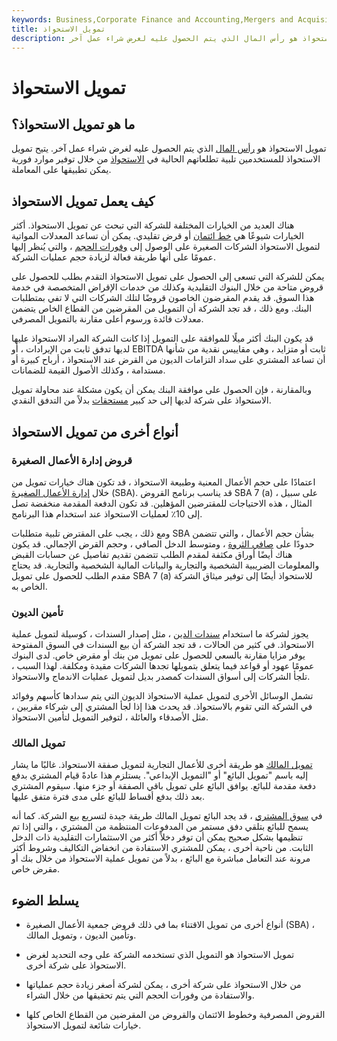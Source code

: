 ```yaml
---
keywords: Business,Corporate Finance and Accounting,Mergers and Acquisitions,M&amp;amp;A
title: تمويل الاستحواذ
description: تمويل الاستحواذ هو رأس المال الذي يتم الحصول عليه لغرض شراء عمل آخر.
---
```


# تمويل الاستحواذ
## ما هو تمويل الاستحواذ؟

تمويل الاستحواذ هو [رأس المال](/capital) الذي يتم الحصول عليه لغرض شراء عمل آخر. يتيح تمويل الاستحواذ للمستخدمين تلبية تطلعاتهم الحالية في [الاستحواذ](/acquisition) من خلال توفير موارد فورية يمكن تطبيقها على المعاملة.

## كيف يعمل تمويل الاستحواذ

هناك العديد من الخيارات المختلفة للشركة التي تبحث عن تمويل الاستحواذ. أكثر الخيارات شيوعًا هي [خط ائتمان](/lineofcredit) أو قرض تقليدي. يمكن أن تساعد المعدلات المواتية لتمويل الاستحواذ الشركات الصغيرة على الوصول إلى [وفورات الحجم](/economiesofscale) ، والتي يُنظر إليها عمومًا على أنها طريقة فعالة لزيادة حجم عمليات الشركة.

يمكن للشركة التي تسعى إلى الحصول على تمويل الاستحواذ التقدم بطلب للحصول على قروض متاحة من خلال البنوك التقليدية وكذلك من خدمات الإقراض المتخصصة في خدمة هذا السوق. قد يقدم المقرضون الخاصون قروضًا لتلك الشركات التي لا تفي بمتطلبات البنك. ومع ذلك ، قد تجد الشركة أن التمويل من المقرضين من القطاع الخاص يتضمن معدلات فائدة ورسوم أعلى مقارنة بالتمويل المصرفي.

قد يكون البنك أكثر ميلًا للموافقة على التمويل إذا كانت الشركة المراد الاستحواذ عليها لديها تدفق ثابت من الإيرادات ، أو EBITDA ثابت أو متزايد ، وهي مقاييس نقدية من شأنها أن تساعد المشتري على سداد التزامات الديون من القرض عند الاستحواذ ، أرباح كبيرة أو مستدامة ، وكذلك الأصول القيمة للضمانات.

وبالمقارنة ، فإن الحصول على موافقة البنك يمكن أن يكون مشكلة عند محاولة تمويل الاستحواذ على شركة لديها إلى حد كبير [مستحقات](/receivables) بدلاً من التدفق النقدي.

## أنواع أخرى من تمويل الاستحواذ

### قروض إدارة الأعمال الصغيرة

اعتمادًا على حجم الأعمال المعنية وطبيعة الاستحواذ ، قد تكون هناك خيارات تمويل من خلال [إدارة الأعمال الصغيرة](/small-business-administration) (SBA). قد يناسب برنامج القروض SBA 7 (a) ، على سبيل المثال ، هذه الاحتياجات للمقترضين المؤهلين. قد تكون الدفعة المقدمة منخفضة تصل إلى 10٪ لعمليات الاستحواذ عند استخدام هذا البرنامج.

ومع ذلك ، يجب على المقترض تلبية متطلبات SBA بشأن حجم الأعمال ، والتي تتضمن حدودًا على [صافي الثروة](/networth) ، ومتوسط الدخل الصافي ، وحجم القرض الإجمالي. قد يكون هناك أيضًا أوراق مكثفة لمقدم الطلب تتضمن تقديم تفاصيل عن حسابات القبض والمعلومات الضريبية الشخصية والتجارية والبيانات المالية الشخصية والتجارية. قد يحتاج مقدم الطلب للحصول على تمويل SBA 7 (a) للاستحواذ أيضًا إلى توفير ميثاق الشركة الخاص به.

### تأمين الديون

يجوز لشركة ما استخدام [سندات الدين](/debtsecurity) ، مثل إصدار السندات ، كوسيلة لتمويل عملية الاستحواذ. في كثير من الحالات ، قد تجد الشركة أن بيع السندات في السوق المفتوحة يوفر مزايا مقارنة بالسعي للحصول على تمويل من بنك أو مقرض خاص. لدى البنوك عمومًا عهود أو قواعد فيما يتعلق بتمويلها تجدها الشركات مقيدة ومكلفة. لهذا السبب ، تلجأ الشركات إلى أسواق السندات كمصدر بديل لتمويل عمليات الاندماج والاستحواذ.

تشمل الوسائل الأخرى لتمويل عملية الاستحواذ الديون التي يتم سدادها كأسهم وفوائد في الشركة التي تقوم بالاستحواذ. قد يحدث هذا إذا لجأ المشتري إلى شركاء مقربين ، مثل الأصدقاء والعائلة ، لتوفير التمويل لتأمين الاستحواذ.

### تمويل المالك

[تمويل المالك](/owner-financing) هو طريقة أخرى للأعمال التجارية لتمويل صفقة الاستحواذ. غالبًا ما يشار إليه باسم "تمويل البائع" أو "التمويل الإبداعي". يستلزم هذا عادةً قيام المشتري بدفع دفعة مقدمة للبائع. يوافق البائع على تمويل باقي الصفقة أو جزء منها. سيقوم المشتري بعد ذلك بدفع أقساط للبائع على مدى فترة متفق عليها.

في [سوق المشتري](/buyersmarket) ، قد يجد البائع تمويل المالك طريقة جيدة لتسريع بيع الشركة. كما أنه يسمح للبائع بتلقي دفق مستمر من المدفوعات المنتظمة من المشتري ، والتي إذا تم تنظيمها بشكل صحيح يمكن أن توفر دخلاً أكثر من الاستثمارات التقليدية ذات الدخل الثابت. من ناحية أخرى ، يمكن للمشتري الاستفادة من انخفاض التكاليف وشروط أكثر مرونة عند التعامل مباشرة مع البائع ، بدلاً من تمويل عملية الاستحواذ من خلال بنك أو مقرض خاص.

## يسلط الضوء

- أنواع أخرى من تمويل الاقتناء بما في ذلك قروض جمعية الأعمال الصغيرة (SBA) ، وتأمين الديون ، وتمويل المالك.

- تمويل الاستحواذ هو التمويل الذي تستخدمه الشركة على وجه التحديد لغرض الاستحواذ على شركة أخرى.

- من خلال الاستحواذ على شركة أخرى ، يمكن لشركة أصغر زيادة حجم عملياتها والاستفادة من وفورات الحجم التي يتم تحقيقها من خلال الشراء.

- القروض المصرفية وخطوط الائتمان والقروض من المقرضين من القطاع الخاص كلها خيارات شائعة لتمويل الاستحواذ.

